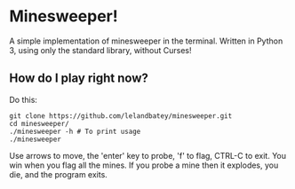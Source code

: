 
Minesweeper!
============

A simple implementation of minesweeper in the terminal. Written in Python 3,
using only the standard library, without Curses!

## How do I play right now?

Do this:

	git clone https://github.com/lelandbatey/minesweeper.git
	cd minesweeper/
	./minesweeper -h # To print usage
	./minesweeper

Use arrows to move, the 'enter' key to probe, 'f' to flag, CTRL-C to exit. You
win when you flag all the mines. If you probe a mine then it explodes, you die,
and the program exits.

